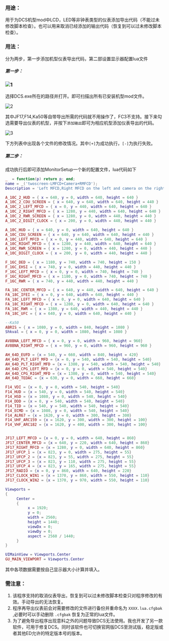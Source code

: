 ### 用途：

用于为DCS机型mod中LCD，LED等非钟表类型的仪表添加导出代码（不能过未修改脚本检查）。也可以用来取消已经添加的输出代码（恢复到可以过未修改脚本检查）。



### 用法：

分为两步，第一步添加机型仪表导出代码，第二部设置显示器配置lua文件

##### 第一步：

### ![1](https://github.com/c4p74ln/DCS-MFCD-export/blob/main/img/1.png)

选择DCS.exe所在的路径并打开。即可扫描出所有已安装机型mod文件。

![2](https://github.com/c4p74ln/DCS-MFCD-export/blob/main/img/2.png)

其中JF17,F14,Ka50等自带导出所需的代码就不用操作了，FC3不支持。接下来勾选需要导出仪表的机型，并按下`添加输出`即可为相应机型添加仪表导出的代码。

![3](https://github.com/c4p74ln/DCS-MFCD-export/tree/main/img/3.png)

下方列表中出现各个文件的修改情况。其中`[+]`为成功执行，`[-]`为执行失败。

##### 第二步：

成功执行后即可添加MonitorSetup一个新的配置文件，lua代码如下

```lua
_  = function(p) return p; end;
name = _('twoscreen-LMFCD+Camera+RMFCD');
Description = 'Left MFCD,Right MFCD on the left and camera on the right'

A_10C_2_HUD = { x = 640, y = 0, width = 640, height = 640 }
A_10C_2_CDU_SCREEN = { x = 640, y = 640, width = 640, height = 440 }
A_10C_2_LEFT_MFCD = { x = 0, y = 440, width = 640, height = 640 }
A_10C_2_RIGHT_MFCD = { x = 1280, y = 440, width = 640, height = 640 }
A_10C_2_RWR_SCREEN = { x = 1280, y = 0, width = 440, height = 440 }
A_10C_2_DIGIT_CLOCK = { x = 200, y = 0, width = 440, height = 440 }

A_10C_HUD = { x = 640, y = 0, width = 640, height = 640 }
A_10C_CDU_SCREEN = { x = 640, y = 640, width = 640, height = 440 }
A_10C_LEFT_MFCD = { x = 0, y = 440, width = 640, height = 640 }
A_10C_RIGHT_MFCD = { x = 1280, y = 440, width = 640, height = 640 }
A_10C_RWR_SCREEN = { x = 1280, y = 0, width = 440, height = 440 }
A_10C_DIGIT_CLOCK = { x = 200, y = 0, width = 440, height = 440 }

F_16C_DED = { x = 1180, y = 740, width = 740, height = 150 }
F_16C_EHSI = { x = 740, y = 0, width = 440, height = 440 }
F_16C_LEFT_MFCD = { x = 0, y = 0, width = 740, height = 740 }
F_16C_RIGHT_MFCD = { x = 1180, y = 0, width = 740, height = 740 }
F_16C_RWR = { x = 740, y = 440, width = 440, height = 440 }

FA_18C_CENTER_MFCD = { x = 640, y = 440, width = 640, height = 640 }
FA_18C_IFEI = { x = 0, y = 640, width = 640, height = 440 }
FA_18C_LEFT_MFCD = { x = 0, y = 0, width = 640, height = 640 }
FA_18C_RIGHT_MFCD = { x = 1280, y = 0, width = 640, height = 640 }
FA_18C_RWR = { x = 1380, y = 640, width = 440, height = 440 }
FA_18C_UFC = { x = 640, y = 0, width = 640, height = 440 }

--Ka50
ABRIS = { x = 1080, y = 0, width = 840, height = 1080 }
Shkval = { x = 0, y = 0, width = 1080, height = 1080 }

AV8BNA_LEFT_MFCD = { x = 0, y = 0, width = 960, height = 960}
AV8BNA_RIGHT_MFCD = { x = 960, y = 0, width = 960, height = 960 }

AH_64D_EUFD = {x = 540, y = 660, width = 840, height = 420}
AH_64D_PLT_LEFT_MFD = {x = 0, y = 540, width = 540, height = 540}
AH_64D_PLT_RIGHT_MFD = {x = 1380, y = 540, width = 540, height = 540}
AH_64D_CPG_LEFT_MFD = {x = 0, y = 0, width = 540, height = 540}
AH_64D_CPG_RIGHT_MFD = {x = 1380, y = 0, width = 540, height = 540}
AH_64D_TEDAC = {x = 630, y = 0, width = 660, height = 660}

F14_VDI = {x = 0, y = 0, width = 540, height = 540}
F14_HUD = {x = 540, y = 0, width = 540, height = 540}
F14_HSD = {x = 1080, y = 0, width = 540, height = 540}
F14_DDD = {x = 0, y = 540, width = 540, height = 540}
F14_TID = {x = 540, y = 540, width = 540, height = 540}
F14_ECMD = {x = 1080, y = 0, width = 540, height = 540}
F14_ALR67 = {x = 1620, y = 0, width = 300, height = 300}
F14_UHF_ARC159 = {x = 1620, y = 300, width = 300, height = 100}
F14_VHF_ARC182 = {x = 1620, y = 400, width = 300, height = 100}


JF17_LEFT_MFCD = {x = 0, y = 0, width = 640, height = 860}
JF17_CENTER_MFCD = {x = 640, y = 220, width = 640, height = 860}
JF17_RIGHT_MFCD = {x = 1280, y = 0, width = 640, height = 860}
JF17_UFCP_1 = {x = 823, y = 0, width = 275, height = 55}
JF17_UFCP_2 = {x = 823, y = 55, width = 275, height = 55}
JF17_UFCP_3 = {x = 823, y = 110, width = 275, height = 55}
JF17_UFCP_4 = {x = 823, y = 165, width = 275, height = 55}
JF17_RADIO = {x = 0, y = 860, width = 640, height = 220}
JF17_CLOCK_WIN1 = {x = 1370, y = 860, width = 550, height = 110}
JF17_CLOCK_WIN2 = {x = 1370, y = 970, width = 550, height = 110}

Viewports =
{
     Center =
     {
          x = 1920;
          y = 0;
          width = 2560;
          height = 1440;
          viewDx = 0;
          viewDy = 0;
          aspect = 2560 / 1440;
     }
}

UIMainView = Viewports.Center
GU_MAIN_VIEWPORT = Viewports.Center
```

其中各项数据需要按自己显示器大小计算并填入。

### 需注意：

1. 该程序支持的取消仪表导出，恢复到可以过未修改脚本检查只对程序修改的有效。手动导出的无法恢复。
2. 程序再导出仪表前会对需要修改的文件进行备份并重命名为 `XXXX.lua.cfgbak` ,必要时可以手动删除 `.cfgbak` 恢复为正常的lua文件。
3. 为了避免导出程序出现意料之外的问题导致DCS无法使用。我也开发了另一款软件，可用于修复DCS。同时该软件也可切换官网版DCS至测试版，稳定版或者其他ED允许的特定版本号的版本。
